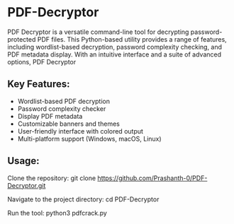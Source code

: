 # PDF-Decryptor
PDF Decryptor is a versatile command-line tool for decrypting password-protected PDF files. This Python-based utility provides a range of features, including wordlist-based decryption, password complexity checking, and PDF metadata display. With an intuitive interface and a suite of advanced options, PDF Decryptor 

## Key Features:

- Wordlist-based PDF decryption
- Password complexity checker
- Display PDF metadata
- Customizable banners and themes
- User-friendly interface with colored output
- Multi-platform support (Windows, macOS, Linux)

## Usage:

Clone the repository:    git clone https://github.com/Prashanth-0/PDF-Decryptor.git

Navigate to the project directory: cd PDF-Decryptor

Run the tool: python3 pdfcrack.py
